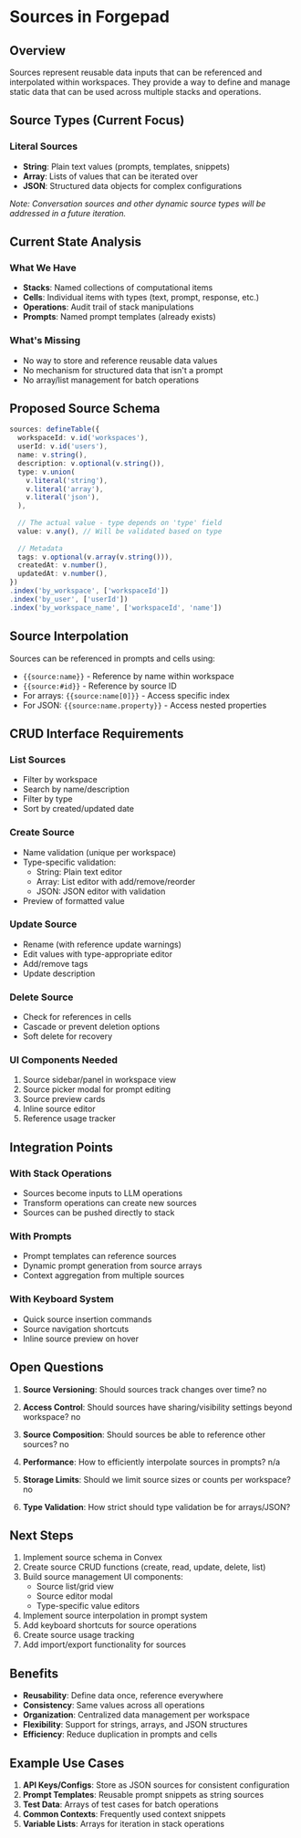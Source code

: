 # Sources in Forgepad

## Overview

Sources represent reusable data inputs that can be referenced and interpolated within workspaces. They provide a way to define and manage static data that can be used across multiple stacks and operations.

## Source Types (Current Focus)

### Literal Sources
- **String**: Plain text values (prompts, templates, snippets)
- **Array**: Lists of values that can be iterated over
- **JSON**: Structured data objects for complex configurations

*Note: Conversation sources and other dynamic source types will be addressed in a future iteration.*

## Current State Analysis

### What We Have
- **Stacks**: Named collections of computational items
- **Cells**: Individual items with types (text, prompt, response, etc.)
- **Operations**: Audit trail of stack manipulations
- **Prompts**: Named prompt templates (already exists)

### What's Missing
- No way to store and reference reusable data values
- No mechanism for structured data that isn't a prompt
- No array/list management for batch operations

## Proposed Source Schema

```typescript
sources: defineTable({
  workspaceId: v.id('workspaces'),
  userId: v.id('users'),
  name: v.string(),
  description: v.optional(v.string()),
  type: v.union(
    v.literal('string'),
    v.literal('array'),
    v.literal('json'),
  ),
  
  // The actual value - type depends on 'type' field
  value: v.any(), // Will be validated based on type
  
  // Metadata
  tags: v.optional(v.array(v.string())),
  createdAt: v.number(),
  updatedAt: v.number(),
})
.index('by_workspace', ['workspaceId'])
.index('by_user', ['userId'])
.index('by_workspace_name', ['workspaceId', 'name'])
```

## Source Interpolation

Sources can be referenced in prompts and cells using:
- `{{source:name}}` - Reference by name within workspace
- `{{source:#id}}` - Reference by source ID
- For arrays: `{{source:name[0]}}` - Access specific index
- For JSON: `{{source:name.property}}` - Access nested properties

## CRUD Interface Requirements

### List Sources
- Filter by workspace
- Search by name/description
- Filter by type
- Sort by created/updated date

### Create Source
- Name validation (unique per workspace)
- Type-specific validation:
  - String: Plain text editor
  - Array: List editor with add/remove/reorder
  - JSON: JSON editor with validation
- Preview of formatted value

### Update Source
- Rename (with reference update warnings)
- Edit values with type-appropriate editor
- Add/remove tags
- Update description

### Delete Source
- Check for references in cells
- Cascade or prevent deletion options
- Soft delete for recovery

### UI Components Needed
1. Source sidebar/panel in workspace view
2. Source picker modal for prompt editing
3. Source preview cards
4. Inline source editor
5. Reference usage tracker

## Integration Points

### With Stack Operations
- Sources become inputs to LLM operations
- Transform operations can create new sources
- Sources can be pushed directly to stack

### With Prompts
- Prompt templates can reference sources
- Dynamic prompt generation from source arrays
- Context aggregation from multiple sources

### With Keyboard System
- Quick source insertion commands
- Source navigation shortcuts
- Inline source preview on hover

## Open Questions

1. **Source Versioning**: Should sources track changes over time?
no

2. **Access Control**: Should sources have sharing/visibility settings beyond workspace?
no

3. **Source Composition**: Should sources be able to reference other sources?
no

4. **Performance**: How to efficiently interpolate sources in prompts?
n/a

5. **Storage Limits**: Should we limit source sizes or counts per workspace?
no

6. **Type Validation**: How strict should type validation be for arrays/JSON?

## Next Steps

1. Implement source schema in Convex
2. Create source CRUD functions (create, read, update, delete, list)
3. Build source management UI components:
   - Source list/grid view
   - Source editor modal
   - Type-specific value editors
4. Implement source interpolation in prompt system
5. Add keyboard shortcuts for source operations
6. Create source usage tracking
7. Add import/export functionality for sources

## Benefits

- **Reusability**: Define data once, reference everywhere
- **Consistency**: Same values across all operations
- **Organization**: Centralized data management per workspace
- **Flexibility**: Support for strings, arrays, and JSON structures
- **Efficiency**: Reduce duplication in prompts and cells

## Example Use Cases

1. **API Keys/Configs**: Store as JSON sources for consistent configuration
2. **Prompt Templates**: Reusable prompt snippets as string sources
3. **Test Data**: Arrays of test cases for batch operations
4. **Common Contexts**: Frequently used context snippets
5. **Variable Lists**: Arrays for iteration in stack operations
